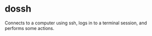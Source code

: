 # dossh
Connects to a computer using ssh, logs in to a terminal session, and performs some actions.
